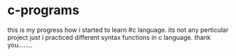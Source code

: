 # c-programs
this is my progress how i started to learn #c language. 
its not any perticular project just i practiced different syntax functions in c language.
thank you........

